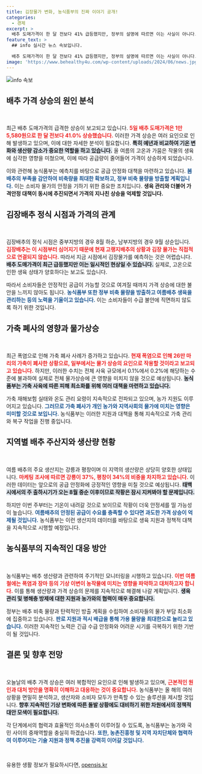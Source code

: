 ```yaml
---
title: 김장물가 변화, 농식품부의 진짜 이야기 공개!
categories:
  - 경제
excerpt: >
  배추 도매가격이 한 달 전보다 41% 급등했지만, 정부의 설명에 따르면 이는 사실이 아니다. 고온 피해와 가축 폐사 소식이 물가에 미치는 영향도 미미할 것으로 보인다. 농식품부의 대책은 수급 안정을 목표로 한다.
feature_text: >
  ## info 실시간 뉴스 속보입니다.

  배추 도매가격이 한 달 전보다 41% 급등했지만, 정부의 설명에 따르면 이는 사실이 아니다. 고온 피해와 가축 폐사 소식이 물가에 미치는 영향도 미미할 것으로 보인다. 농식품부의 대책은 수급 안정을 목표로 한다.
image: 'https://www.behealthy4u.com/wp-content/uploads/2024/06/news.jpg'
---
```


<p><img src="https://www.behealthy4u.com/wp-content/uploads/2024/06/news.jpg" alt="info 속보" /></p>

<h2 data-ke-size="size26">배추 가격 상승의 원인 분석</h2>

<p data-ke-size="size16">&nbsp;</p>

<p data-ke-size="size16">최근 배추 도매가격의 급격한 상승이 보고되고 있습니다. <b><span style="color: #ee2323;">5일 배추 도매가격은 1만 5,580원으로 한 달 전보다 41.0% 상승했습니다.</span></b> 이러한 가격 상승은 여러 요인으로 인해 발생하고 있으며, 이에 대한 자세한 분석이 필요합니다. <b><span style="background-color: #21538527;">특히 예년과 비교하여 기온 변화와 생산량 감소가 중요한 역할을 하고 있습니다.</span></b> 올 여름의 고온과 가뭄은 작물의 생육에 심각한 영향을 미쳤으며, 이에 따라 공급량이 줄어들어 가격이 상승하게 되었습니다.</p>

<p data-ke-size="size16">이와 관련해 농식품부는 예측치를 바탕으로 공급 안정화 대책을 마련하고 있습니다. <b><span style="color: #1a5490;">봄배추의 부족을 감안하여 비축량을 최대한 확보하고, 정부 비축 물량을 방출할 계획입니다.</span></b> 이는 소비자 물가의 안정을 기하기 위한 중요한 조치입니다. <b>생육 관리와 더불어 가격안정 대책이 동시에 추진되면서 가격의 지나친 상승을 억제할 것입니다.</b></p>

<h2 data-ke-size="size26">김장배추 정식 시점과 가격의 관계</h2>

<p data-ke-size="size16">&nbsp;</p>

<p data-ke-size="size16">김장배추의 정식 시점은 중부지방의 경우 8월 하순, 남부지방의 경우 9월 상순입니다. <b><span style="color: #ee2323;">김장배추는 이 시점부터 심어지기 때문에 현재 고랭지배추의 상황과 김장 물가는 직접적으로 연결되지 않습니다.</span></b> 따라서 지금 시점에서 김장물가를 예측하는 것은 어렵습니다. <b><span style="background-color: #21538527;">배추 도매가격이 최근 급등했지만 이는 일시적인 현상일 수 있습니다.</span></b> 실제로, 고온으로 인한 생육 상태가 양호하다는 보고도 있습니다.</p>

<p data-ke-size="size16">따라서 소비자들은 안정적인 공급이 가능할 것으로 여겨질 때까지 가격 상승에 대한 불안을 느끼지 않아도 됩니다. <b><span style="color: #1a5490;">농식품부 또한 정부 비축 물량을 방출하고 여름배추 생육을 관리하는 등의 노력을 기울이고 있습니다.</span></b> 이는 소비자들이 수급 불안에 직면하지 않도록 하기 위한 것입니다.</p>

<h2 data-ke-size="size26">가축 폐사의 영향과 물가상승</h2>

<p data-ke-size="size16">&nbsp;</p>

<p data-ke-size="size16">최근 폭염으로 인해 가축 폐사 사례가 증가하고 있습니다. <b><span style="color: #ee2323;">현재 폭염으로 인해 26만 마리의 가축이 폐사한 상황으로, 일부에서는 물가 상승의 요인으로 작용할 것이라고 보고되고 있습니다.</span></b> 하지만, 이러한 수치는 전체 사육 규모에서 0.1%에서 0.2%에 해당하는 수준에 불과하여 실제로 전체 물가상승에 큰 영향을 미치지 않을 것으로 예상됩니다. <b><span style="background-color: #21538527;">농식품부는 가축 사육에 따른 피해 최소화를 위해 여러 대책을 마련하고 있습니다.</span></b></p>

<p data-ke-size="size16">가축 재해보험 실태와 온도 관리 요령이 지속적으로 전파되고 있으며, 농가 지원도 이루어지고 있습니다. <b><span style="color: #1a5490;">그러므로 가축 폐사가 개인 농가와 지역사회의 물가에 미치는 영향은 미미할 것으로 보입니다.</span></b> 농식품부는 이러한 지원과 대책을 통해 지속적으로 가축 관리와 복구 작업을 진행 중입니다.</p>

<h2 data-ke-size="size26">지역별 배추 주산지와 생산량 현황</h2>

<p data-ke-size="size16">&nbsp;</p>

<p data-ke-size="size16">여름 배추의 주요 생산지는 강릉과 평창이며 이 지역의 생산량은 상당히 양호한 상태입니다. <b><span style="color: #ee2323;">마케팅 조사에 따르면 강릉이 37%, 평창이 34%의 비중을 차지하고 있습니다.</span></b> 이러한 데이터는 앞으로의 공급 안정화에 긍정적인 영향을 미칠 것으로 예상됩니다. <b><span style="background-color: #21538527;">태백시에서의 주 출하시기가 오는 8월 중순 이후이므로 작황은 잠시 지켜봐야 할 문제입니다.</span></b></p>

<p data-ke-size="size16">하지만 이번 주부터는 기온이 내려갈 것으로 보이므로 작황이 더욱 안정세를 띨 가능성이 높습니다. <b><span style="color: #1a5490;">여름배추의 안정된 공급이 수요를 충족할 수 있다면 과도한 가격 상승이 억제될 것입니다.</span></b> 농식품부는 이런 생산지의 데이터를 바탕으로 생육 지원과 정책적 대책을 지속적으로 시행할 예정입니다.</p>

<h2 data-ke-size="size26">농식품부의 지속적인 대응 방안</h2>

<p data-ke-size="size16">&nbsp;</p>

<p data-ke-size="size16">농식품부는 배추 생산량과 관련하여 주기적인 모니터링을 시행하고 있습니다. <b><span style="color: #ee2323;">이번 여름철에는 폭염과 장마 등의 기상 이변이 농작물에 미치는 영향을 파악하고 대처하고자 합니다.</span></b> 이를 통해 생산량과 가격 상승의 문제를 지속적으로 해결해 나갈 계획입니다. <b><span style="background-color: #21538527;">생육 관리 및 병해충 방제에 대한 지원과 농가와의 협력이 매우 중요합니다.</span></b></p>

<p data-ke-size="size16">정부는 배추 비축 물량과 탄력적인 방출 계획을 수립하여 소비자들의 물가 부담 최소화에 집중하고 있습니다. <b><span style="color: #1a5490;">판로 지원과 적시 배급을 통해 가용 물량을 최대한으로 늘리고 있습니다.</span></b> 이러한 지속적인 노력은 긴급 수급 안정화와 어려운 시기를 극복하기 위한 기반이 될 것입니다.</p>

<h2 data-ke-size="size26">결론 및 향후 전망</h2>

<p data-ke-size="size16">&nbsp;</p>

<p data-ke-size="size16">오늘날의 배추 가격 상승은 여러 복합적인 요인으로 인해 발생하고 있으며, <b><span style="color: #ee2323;">근본적인 원인과 대처 방안을 명확히 이해하고 대응하는 것이 중요합니다.</span></b> 농식품부는 올 해의 여러 상황을 면밀히 분석하고, 생산자와 소비자 모두가 만족할 수 있는 솔루션을 제시할 것입니다. <b><span style="background-color: #21538527;">향후 지속적인 기상 변화에 따른 돌발 상황에도 대비하기 위한 차원에서의 정책적 대안 모색이 필요합니다.</span></b></p>

<p data-ke-size="size16">각 단계에서의 협력과 효율적인 의사소통이 이루어질 수 있도록, 농식품부는 농가와 국민 사이의 중재역할을 충실히 하겠습니다. <b><span style="color: #1a5490;">또한, 농촌진흥청 및 지역 자치단체와 협력하여 이루어지는 기술 지원과 정책 추진을 강력히 이어갈 것입니다.</span></b></p>

<p data-ke-size="size16">&nbsp;</p>
유용한 생활 정보가 필요하시다면, <a href="https://opensis.kr" rel="dofollow">opensis.kr</a>


